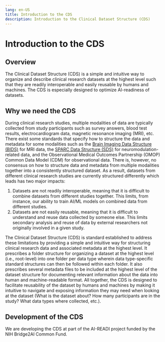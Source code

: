 ```yaml
---
lang: en-US
title: Introduction to the CDS
description: Introduction to the Clinical Dataset Structure (CDS)
---
```


# Introduction to the CDS

## Overview

The Clinical Dataset Structure (CDS) is a simple and intuitive way to organize and describe clinical research datasets at the highest level such that they are readily interoperable and easily reusable by humans and machines. The CDS is especially designed to optimize AI-readiness of datasets.

## Why we need the CDS

During clinical research studies, multiple modalities of data are typically collected from study participants such as survey answers, blood test results, electrocardiogram data, magnetic resonance imaging (MRI), etc. There exist some standards that specify how to structure the data and metadata for some modalities such as the [Brain Imaging Data Structure (BIDS)]() for MRI data, the [SPARC Data Structure (SDS)]() for neuromodulation-related data, and the Observational Medical Outcomes Partnership (OMOP) Common Data Model (CDM) for observational data. There is, however, no consensus on how to structure data and metadata from multiple modalities together into a consistently structured dataset. As a result, datasets from different clinical research studies are currently structured differently which leads has two major impacts:

1. Datasets are not readily interoperable, meaning that it is difficult to combine datasets from different studies together. This limits, from instance, our ability to train AI/ML models on combined data from different studies.
2. Datasets are not easily reusable, meaning that it is difficult to understand and reuse data collected by someone else. This limits secondary analysis and reuse of data by external researchers not originally involved in a given study.

The Clinical Dataset Structure (CDS) is standard established to address these limitations by providing a simple and intuitive way for structuring clinical research data and associated metadata at the highest level. It prescribes a folder structure for organizing a dataset at the highest level (i.e., root-level) into one folder per data type wherein data type-specific standard structures can then be followed within each folder. It also prescribes several metadata files to be included at the highest level of the dataset structure for documenting relevant information about the data into human and machine-readable format. All together, the CDS is designed to facilitate reusability of the dataset by humans and machines by making it intuitive to navigate and exposing information they may need when looking at the dataset (What is the dataset about? How many participants are in the study? What data types where collected, etc.).

## Development of the CDS

We are developing the CDS at part of the AI-READI project funded by the NIH Bridge2AI Common Fund.
